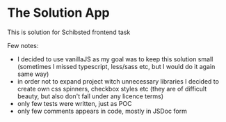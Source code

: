 # The Solution App

This is solution for Schibsted frontend task

Few notes:
 - I decided to use vanillaJS as my goal was to keep this solution small (sometimes I missed typescript, less/sass etc, but I would do it again same way)
 - in order not to expand project witch unnecessary libraries I decided to create own css spinners, checkbox styles etc (they are of difficult beauty, but also don't fall under any licence terms)
 - only few tests were written, just as POC
 - only few comments appears in code, mostly in JSDoc form 
